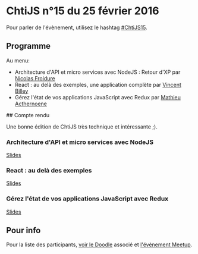 <!--VarStream
title=ChtiJS #15
description=Découvrez le contenu du ChtiJS n°15 avec les présentations \
de Nicolas Froidure, Vincent Billey et Mathieu Acthernoene.
published=2016-02-25 19:00:00
keywords.+=NodeJS
keywords.+=Micro service
keywords.+=React
keywords.+=Redux
lang=fr
location=FR
-->

# ChtiJS n°15 du 25 février 2016

Pour parler de l'évènement, utilisez le hashtag
 [#ChtiJS15](https://twitter.com/search?q=%23ChtiJS16&src=hash).

## Programme
Au menu:
- Architecture d'API et micro services avec NodeJS : Retour d'XP par
 [Nicolas Froidure](https://twitter.com/nfroidure)
- React : au delà des exemples, une application complète par
 [Vincent Billey](https://twitter.com/Fenntasy)
- Gérez l'état de vos applications JavaScript avec Redux par
 [Mathieu Acthernoene](https://twitter.com/zoontek)

## Compte rendu

Une bonne édition de ChtiJS très technique et intéressante ;).

### Architecture d'API et micro services avec NodeJS

[Slides](http://slides.com/nfroidure/architecture_nodejs_web_services#/)

### React : au delà des exemples

[Slides](http://vincent.billey.me/talks/2016-02-25-react-beyond-examples/#/)

### Gérez l'état de vos applications JavaScript avec Redux

[Slides](http://slides.com/zoontek/redux#/)

## Pour info

Pour la liste des participants,
 [voir le Doodle](doodle.com/poll/h9wdwbi3u4eqpmmm) associé et
 [l'évènement Meetup](http://www.meetup.com/fr-FR/FranceJS/events/228129845/).
